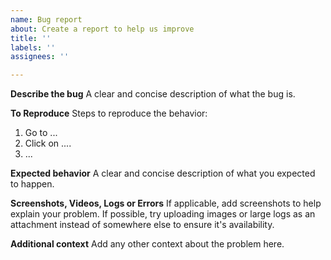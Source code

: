 ```yaml
---
name: Bug report
about: Create a report to help us improve
title: ''
labels: ''
assignees: ''

---
```


**Describe the bug**
A clear and concise description of what the bug is.

**To Reproduce**
Steps to reproduce the behavior:
1. Go to ...
2. Click on ....
4. ...

**Expected behavior**
A clear and concise description of what you expected to happen.

**Screenshots, Videos, Logs or Errors**
If applicable, add screenshots to help explain your problem.
If possible, try uploading images or large logs as an attachment instead of somewhere else to ensure it's availability.

**Additional context**
Add any other context about the problem here.
